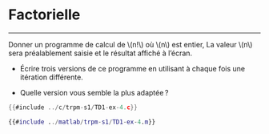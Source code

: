 # Factorielle
-------------

Donner un programme de calcul de \\(n!\\) où \\(n\\) est entier, La valeur \\(n\\) sera préalablement saisie et le résultat affiché à l’écran.

- Écrire trois versions de ce programme en utilisant à chaque fois une itération différente.

- Quelle version vous semble la plus adaptée ?

<div class="tabbed-blocks">


```c
{{#include ../c/trpm-s1/TD1-ex-4.c}}
```

```matlab
{{#include ../matlab/trpm-s1/TD1-ex-4.m}}
```
</div>
